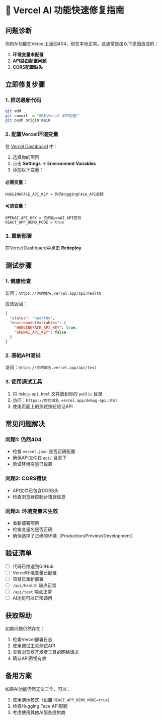 # 🚀 Vercel AI 功能快速修复指南

## 问题诊断

你的AI功能在Vercel上返回404，但在本地正常。这通常是由以下原因造成的：

1. **环境变量未配置**
2. **API路由配置问题**
3. **CORS配置缺失**

## 立即修复步骤

### 1. 推送最新代码
```bash
git add .
git commit -m "修复Vercel API配置"
git push origin main
```

### 2. 配置Vercel环境变量

在 [Vercel Dashboard](https://vercel.com/dashboard) 中：

1. 选择你的项目
2. 点击 **Settings** → **Environment Variables**
3. 添加以下变量：

#### 必需变量：
```
HUGGINGFACE_API_KEY = 你的HuggingFace_API密钥
```

#### 可选变量：
```
OPENAI_API_KEY = 你的OpenAI_API密钥
REACT_APP_DEMO_MODE = true
```

### 3. 重新部署
在Vercel Dashboard中点击 **Redeploy**

## 测试步骤

### 1. 健康检查
访问：`https://你的域名.vercel.app/api/health`

应该返回：
```json
{
  "status": "healthy",
  "environmentVariables": {
    "HUGGINGFACE_API_KEY": true,
    "OPENAI_API_KEY": false
  }
}
```

### 2. 基础API测试
访问：`https://你的域名.vercel.app/api/test`

### 3. 使用调试工具
1. 将 `debug-api.html` 文件放到你的 `public` 目录
2. 访问：`https://你的域名.vercel.app/debug-api.html`
3. 使用页面上的测试按钮验证API

## 常见问题解决

### 问题1: 仍然404
- 检查 `vercel.json` 是否正确配置
- 确保API文件在 `api/` 目录下
- 验证环境变量已设置

### 问题2: CORS错误
- API文件已包含CORS头
- 检查浏览器控制台错误信息

### 问题3: 环境变量未生效
- 重新部署项目
- 检查变量名是否正确
- 确保选择了正确的环境（Production/Preview/Development）

## 验证清单

- [ ] 代码已推送到GitHub
- [ ] Vercel环境变量已配置
- [ ] 项目已重新部署
- [ ] `/api/health` 端点正常
- [ ] `/api/test` 端点正常
- [ ] AI功能可以正常调用

## 获取帮助

如果问题仍然存在：

1. 检查Vercel部署日志
2. 使用调试工具测试API
3. 查看浏览器开发者工具的网络请求
4. 确认API密钥有效

## 备用方案

如果AI功能仍然无法工作，可以：

1. 使用演示模式（设置 `REACT_APP_DEMO_MODE=true`）
2. 检查Hugging Face API配额
3. 考虑使用其他AI服务提供商 